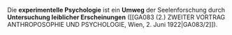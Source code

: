 
Die **experimentelle Psychologie** ist ein **Umweg** der Seelenforschung durch **Untersuchung leiblicher Erscheinungen** ([[GA083 (2.) ZWEITER VORTRAG ANTHROPOSOPHIE UND PSYCHOLOGIE, Wien, 2. Juni 1922|GA083/2]]).
